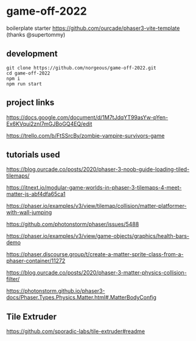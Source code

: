 # game-off-2022

boilerplate starter https://github.com/ourcade/phaser3-vite-template (thanks @supertommy)

## development

```
git clone https://github.com/norgeous/game-off-2022.git
cd game-off-2022
npm i
npm run start
```

## project links

https://docs.google.com/document/d/1M7tJdqYT99asYw-pYen-Ex6KVqui2znl7mGJBoGQ4EQ/edit

https://trello.com/b/FtSSrcBy/zombie-vampire-survivors-game

## tutorials used

https://blog.ourcade.co/posts/2020/phaser-3-noob-guide-loading-tiled-tilemaps/

https://itnext.io/modular-game-worlds-in-phaser-3-tilemaps-4-meet-matter-js-abf4dfa65ca1

https://phaser.io/examples/v3/view/tilemap/collision/matter-platformer-with-wall-jumping

https://github.com/photonstorm/phaser/issues/5488

https://phaser.io/examples/v3/view/game-objects/graphics/health-bars-demo

https://phaser.discourse.group/t/create-a-matter-sprite-class-from-a-phaser-container/11272

https://blog.ourcade.co/posts/2020/phaser-3-matter-physics-collision-filter/

https://photonstorm.github.io/phaser3-docs/Phaser.Types.Physics.Matter.html#.MatterBodyConfig

## Tile Extruder

https://github.com/sporadic-labs/tile-extruder#readme
